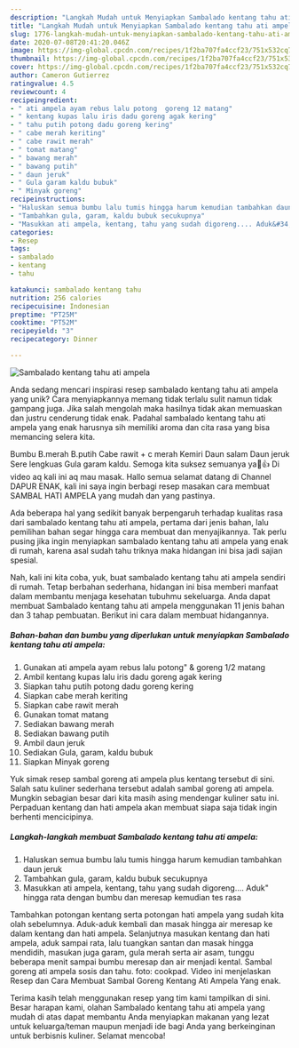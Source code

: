 ```yaml
---
description: "Langkah Mudah untuk Menyiapkan Sambalado kentang tahu ati ampela yang Sempurna"
title: "Langkah Mudah untuk Menyiapkan Sambalado kentang tahu ati ampela yang Sempurna"
slug: 1776-langkah-mudah-untuk-menyiapkan-sambalado-kentang-tahu-ati-ampela-yang-sempurna
date: 2020-07-08T20:41:20.046Z
image: https://img-global.cpcdn.com/recipes/1f2ba707fa4ccf23/751x532cq70/sambalado-kentang-tahu-ati-ampela-foto-resep-utama.jpg
thumbnail: https://img-global.cpcdn.com/recipes/1f2ba707fa4ccf23/751x532cq70/sambalado-kentang-tahu-ati-ampela-foto-resep-utama.jpg
cover: https://img-global.cpcdn.com/recipes/1f2ba707fa4ccf23/751x532cq70/sambalado-kentang-tahu-ati-ampela-foto-resep-utama.jpg
author: Cameron Gutierrez
ratingvalue: 4.5
reviewcount: 4
recipeingredient:
- " ati ampela ayam rebus lalu potong  goreng 12 matang"
- " kentang kupas lalu iris dadu goreng agak kering"
- " tahu putih potong dadu goreng kering"
- " cabe merah keriting"
- " cabe rawit merah"
- " tomat matang"
- " bawang merah"
- " bawang putih"
- " daun jeruk"
- " Gula garam kaldu bubuk"
- " Minyak goreng"
recipeinstructions:
- "Haluskan semua bumbu lalu tumis hingga harum kemudian tambahkan daun jeruk"
- "Tambahkan gula, garam, kaldu bubuk secukupnya"
- "Masukkan ati ampela, kentang, tahu yang sudah digoreng.... Aduk&#34; hingga rata dengan bumbu dan meresap kemudian tes rasa"
categories:
- Resep
tags:
- sambalado
- kentang
- tahu

katakunci: sambalado kentang tahu 
nutrition: 256 calories
recipecuisine: Indonesian
preptime: "PT25M"
cooktime: "PT52M"
recipeyield: "3"
recipecategory: Dinner

---
```



![Sambalado kentang tahu ati ampela](https://img-global.cpcdn.com/recipes/1f2ba707fa4ccf23/751x532cq70/sambalado-kentang-tahu-ati-ampela-foto-resep-utama.jpg)

Anda sedang mencari inspirasi resep sambalado kentang tahu ati ampela yang unik? Cara menyiapkannya memang tidak terlalu sulit namun tidak gampang juga. Jika salah mengolah maka hasilnya tidak akan memuaskan dan justru cenderung tidak enak. Padahal sambalado kentang tahu ati ampela yang enak harusnya sih memiliki aroma dan cita rasa yang bisa memancing selera kita.

Bumbu B.merah B.putih Cabe rawit + c merah Kemiri Daun salam Daun jeruk Sere lengkuas Gula garam kaldu. Semoga kita suksez semuanya ya💪👍 Di video aq kali ini aq mau masak. Hallo semua selamat datang di Channel DAPUR ENAK, kali ini saya ingin berbagi resep masakan cara membuat SAMBAL HATI AMPELA yang mudah dan yang pastinya.

Ada beberapa hal yang sedikit banyak berpengaruh terhadap kualitas rasa dari sambalado kentang tahu ati ampela, pertama dari jenis bahan, lalu pemilihan bahan segar hingga cara membuat dan menyajikannya. Tak perlu pusing jika ingin menyiapkan sambalado kentang tahu ati ampela yang enak di rumah, karena asal sudah tahu triknya maka hidangan ini bisa jadi sajian spesial.


Nah, kali ini kita coba, yuk, buat sambalado kentang tahu ati ampela sendiri di rumah. Tetap berbahan sederhana, hidangan ini bisa memberi manfaat dalam membantu menjaga kesehatan tubuhmu sekeluarga. Anda dapat membuat Sambalado kentang tahu ati ampela menggunakan 11 jenis bahan dan 3 tahap pembuatan. Berikut ini cara dalam membuat hidangannya.

<!--inarticleads1-->

##### Bahan-bahan dan bumbu yang diperlukan untuk menyiapkan Sambalado kentang tahu ati ampela:

1. Gunakan  ati ampela ayam rebus lalu potong&#34; &amp; goreng 1/2 matang
1. Ambil  kentang kupas lalu iris dadu goreng agak kering
1. Siapkan  tahu putih potong dadu goreng kering
1. Siapkan  cabe merah keriting
1. Siapkan  cabe rawit merah
1. Gunakan  tomat matang
1. Sediakan  bawang merah
1. Sediakan  bawang putih
1. Ambil  daun jeruk
1. Sediakan  Gula, garam, kaldu bubuk
1. Siapkan  Minyak goreng


Yuk simak resep sambal goreng ati ampela plus kentang tersebut di sini. Salah satu kuliner sederhana tersebut adalah sambal goreng ati ampela. Mungkin sebagian besar dari kita masih asing mendengar kuliner satu ini. Perpaduan kentang dan hati ampela akan membuat siapa saja tidak ingin berhenti mencicipinya. 

<!--inarticleads2-->

##### Langkah-langkah membuat Sambalado kentang tahu ati ampela:

1. Haluskan semua bumbu lalu tumis hingga harum kemudian tambahkan daun jeruk
1. Tambahkan gula, garam, kaldu bubuk secukupnya
1. Masukkan ati ampela, kentang, tahu yang sudah digoreng.... Aduk&#34; hingga rata dengan bumbu dan meresap kemudian tes rasa


Tambahkan potongan kentang serta potongan hati ampela yang sudah kita olah sebelumnya. Aduk-aduk kembali dan masak hingga air meresap ke dalam kentang dan hati ampela. Selanjutnya masukan kentang dan hati ampela, aduk sampai rata, lalu tuangkan santan dan masak hingga mendidih, masukan juga garam, gula merah serta air asam, tunggu beberapa menit sampai bumbu meresap dan air menjadi kental. Sambal goreng ati ampela sosis dan tahu. foto: cookpad. Video ini menjelaskan Resep dan Cara Membuat Sambal Goreng Kentang Ati Ampela Yang enak. 

Terima kasih telah menggunakan resep yang tim kami tampilkan di sini. Besar harapan kami, olahan Sambalado kentang tahu ati ampela yang mudah di atas dapat membantu Anda menyiapkan makanan yang lezat untuk keluarga/teman maupun menjadi ide bagi Anda yang berkeinginan untuk berbisnis kuliner. Selamat mencoba!
